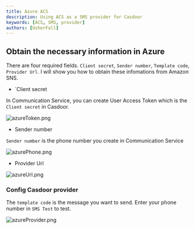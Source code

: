 ```yaml
---
title: Azure ACS
description: Using ACS as a SMS provider for Casdoor
keywords: [ACS, SMS, provider]
authors: [UsherFall]
---
```


## Obtain the necessary information in Azure

There are four required fields. `Client secret`, `Sender number`, `Template code`, `Provider Url`. I will show you how to obtain these infomations from Amazon SNS.

- `Client secret

In Communication Service, you can create User Access Token which is the `Client secret` in Casdoor.

![azureToken.png](/img/providers/sms/azureToken.png)

- Sender number

`Sender number` is the phone number you create in Communication Service

![azurePhone.png](/img/providers/sms/azurePhone.png)

- Provider Url

![azureUrl.png](/img/providers/sms/azureUrl.png)

### Config Casdoor provider

The `template code` is the message you want to send. Enter your phone number in `SMS Test` to test.

![azureProvider.png](/img/providers/sms/azureProvider.png)

